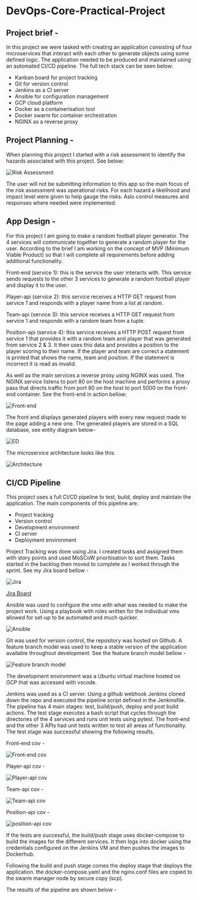 # DevOps-Core-Practical-Project
##  Project brief - 
In this project we were tasked with creating an application consisting of four microservices that interact with each other to generate objects using some defined logic. The application needed to be produced and maintained using an automated CI/CD pipeline. The full tech stack can be seen below:

- Kanban board for project tracking
- Git for version control
- Jenkins as a CI server
- Ansible for configuration management
- GCP cloud platform
- Docker as a containerisation tool
- Docker swarm for container orchestration
- NGINX as a reverse proxy

## Project Planning - 
When planning this project I started with a risk assessment to identify the hazards associated with this project. See below:

![Risk Assessment](Project%202%20Screen%20shots/Screenshot%202022-03-16%20at%2014.51.14.png)

The user will not be submitting information to this app so the main focus of the risk assessment was operational risks. For each hazard a likelihood and impact level were given to help gauge the risks. Aslo control measures and responses where needed were implemented. 

## App Design - 
For this project I am going to make a random football player generator. The 4 services will communicate together to generate a random player for the user. According to the brief I am working on the concept of MVP (Minimum Viable Product) so that I will complete all requirements before adding additional functionality.  

Front-end (service 1): this is the service the user interacts with. This service sends requests to the other 3 services to generate a random football player and display it to the user. 

Player-api (service 2): this service receives a HTTP GET request from service 1 and responds with a player name from a list at random.

Team-api (service 3): this service receives a HTTP GET request from service 1 and responds with a random team from a tuple.

Position-api (service 4): this service receives a HTTP POST request from service 1 that provides it with a random team and player that was generated from service 2 & 3. It then uses this data and provides a position to the player scoring to their name. If the player and team are correct a statement is printed that shows the name, team and position. If the statement is incorrect it is read as invalid. 

As well as the main services a reverse proxy using NGINX was used. The NGINX service listens to port 80 on the host machine and performs a proxy pass that directs traffic from port 80 on the host to port 5000 on the front-end container. See the front-end in action bellow:

![Front-end](Project%202%20Screen%20shots/app%20design.png)

The front end displays generated players with every new request made to the page adding a new one. The generated players are stored in a SQL database, see entity diagram below-

![ED](Project%202%20Screen%20shots/ed.png)

The microservice architecture looks like this:

![Architecture](Project%202%20Screen%20shots/architecuture.png)

## CI/CD Pipeline
This project uses a full CI/CD pipeline to test, build, deploy and maintain the application. The main components of this pipeline are:

- Project tracking
- Version control
- Development environment
- CI server
- Deployment environment

Project Tracking was done using Jira. I created tasks and assigned them with story points and used MoSCoW prioritisation to sort them. Tasks started in the backlog then moved to complete as I worked through the sprint. See my Jira board bellow - 

![Jira](Project%202%20Screen%20shots/jira.png)

[Jira Board](https://qawilliamderby.atlassian.net/jira/software/projects/DEV/boards/5)

Ansible was used to configure the vms with what was needed to make the project work. Using a playbook with roles written for the individual vms allowed for set-up to be automated and much quicker. 

![Ansible](Project%202%20Screen%20shots/Ansible.png)

Git was used for version control, the repository was hosted on Github. A feature branch model was used to keep a stable version of the application available throughout development. See the feature branch model bellow - 

![Feature branch model](Project%202%20Screen%20shots/feature%20branch%20model.png)

The development environment was a Ubuntu virtual machine hosted on GCP that was accessed with vscode. 

Jenkins was used as a CI server. Using a github webhook Jenkins cloned down the repo and executed the pipeline script defined in the Jenkinsfile. The pipeline has 4 main stages: test, build/push, deploy and post build actions. The test stage executes a bash script that cycles through the directories of the 4 services and runs unit tests using pytest. The front-end and the other 3 APIs had unit tests written to test all areas of functionality. The test stage was successful showing the following results. 


Front-end cov -

![Front-end cov](Project%202%20Screen%20shots/Front-end%20cov.png)

Player-api cov -

![Player-api cov](Project%202%20Screen%20shots/Player-api%20cov.png)

Team-api cov -

![Team-api cov](Project%202%20Screen%20shots/team-api%20cov.png)

Position-api cov -
 
![position-api cov](Project%202%20Screen%20shots/Position-api%20cov.png)

If the tests are successful, the build/push stage uses docker-compose to build the images for the different services. It then logs into docker using the credentials configured on the Jenkins VM and then pushes the images to Dockerhub. 

Following the build and push stage comes the deploy stage that deploys the application. the docker-compose.yaml and the nginx.conf files are copied to the swarm manager node by secure copy (scp).  

The results of the pipeline are shown below - 

